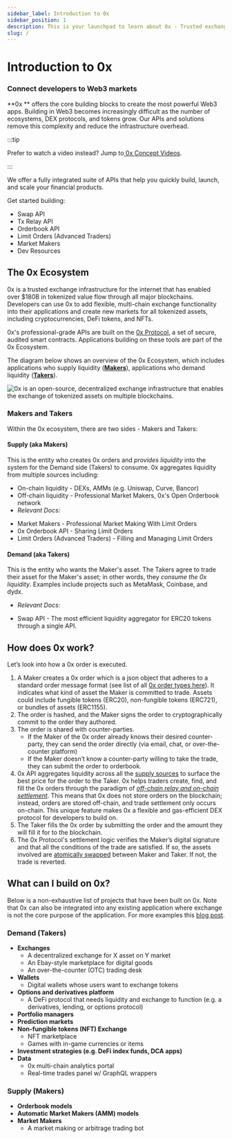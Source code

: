 ```yaml
---
sidebar_label: Introduction to 0x
sidebar_position: 1
description: This is your launchpad to learn about 0x - Trusted exchange infrastructure for the internet
slug: /
---
```


# Introduction to 0x

### Connect developers to Web3 markets

**0x ** offers the core building blocks to create the most powerful Web3 apps. Building in Web3 becomes increasingly difficult as the number of ecosystems, DEX protocols, and tokens grow. Our APIs and solutions remove this complexity and reduce the infrastructure overhead.

:::tip

Prefer to watch a video instead? Jump to[ 0x Concept Videos](0x-concept-videos.md).

:::

We offer a fully integrated suite of APIs that help you quickly build, launch, and scale your financial products. 

Get started building:
- Swap API
- Tx Relay API
- Orderbook API
- Limit Orders (Advanced Traders)
- Market Makers
- Dev Resources


## The 0x Ecosystem

0x is a trusted exchange infrastructure for the internet that has enabled over $180B in tokenized value flow through all major blockchains. Developers can use 0x to add flexible, multi-chain exchange functionality into their applications and create new markets for all tokenized assets, including cryptocurrencies, DeFi tokens, and NFTs. 

0x's professional-grade APIs are built on the [0x Protocol](https://protocol.0x.org/en/latest/), a set of secure, audited smart contracts. Applications building on these tools are part of the 0x Ecosystem. 

The diagram below shows an overview of the 0x Ecosystem, which includes applications who supply liquidity (**[Makers](/introduction/introduction-to-0x#supply-aka-makers)**), applications who demand liquidity (**[Takers](introduction/introduction-to-0x#demand-aka-takers)**). 

<!-- TODO Update image -->

![0x is an open-source, decentralized exchange infrastructure that enables the exchange of tokenized assets on multiple blockchains.](/img/introduction/0x-ecosystem.png)


### Makers and Takers

Within the 0x ecosystem, there are two sides - Makers and Takers:

#### **Supply (aka Makers)**

This is the entity who creates 0x orders and _provides liquidity_ into the system for the Demand side (Takers) to consume. 0x aggregates liquidity from multiple sources including:

* On-chain liquidity - DEXs, AMMs (e.g. Uniswap, Curve, Bancor)
* Off-chain liquidity - Professional Market Makers, 0x's Open Orderbook network
* _Relevant Docs:_
<!-- TODO Add links -->
  * Market Makers - Professional Market Making With Limit Orders
  * 0x Orderbook API - Sharing Limit Orders
  * Limit Orders (Advanced Traders) - Filling and Managing Limit Orders

#### **Demand (aka Takers)**

This is the entity who wants the Maker's asset. The Takers agree to trade their asset for the Maker's asset; in other words, they _consume the 0x liquidity_. Examples include projects such as MetaMask, Coinbase, and dydx.

* _Relevant Docs:_
<!-- TODO Add links -->
  *  Swap API - The most efficient liquidity aggregator for ERC20 tokens through a single API.


## How does 0x work?

Let’s look into how a 0x order is executed.


1. A Maker creates a 0x order which is a json object that adheres to a standard order message format (see list of all [0x order types here](0x-cheat-sheet.md#0x-order-types)). It indicates what kind of asset the Maker is committed to trade. Assets could include fungible tokens (ERC20), non-fungible tokens (ERC721), or bundles of assets (ERC1155).
2. The order is hashed, and the Maker signs the order to cryptographically commit to the order they authored.
3. The order is shared with counter-parties.
   * If the Maker of the 0x order already knows their desired counter-party, they can send the order directly (via email, chat, or over-the-counter platform)
   * If the Maker doesn’t know a counter-party willing to take the trade, they can submit the order to orderbook.
4. 0x API aggregates liquidity across all the [supply sources](introduction-to-0x.md#supply-aka-makers) to surface the best price for the order to the Taker. 0x helps traders create, find, and fill the 0x orders through the paradigm of _[off-chain relay and on-chain settlement](/developer-resources/glossary#off-chain-relay-on-chain-settlement)_. This means that 0x does not store orders on the blockchain; instead, orders are stored off-chain, and trade settlement only occurs on-chain. This unique feature makes 0x a flexible and gas-efficient DEX protocol for developers to build on.
5. The Taker fills the 0x order by submitting the order and the amount they will fill it for to the blockchain.
6. The 0x Protocol's settlement logic verifies the Maker’s digital signature and that all the conditions of the trade are satisfied. If so, the assets involved are [atomically swapped](/developer-resources/glossary#atomically-swapped) between Maker and Taker. If not, the trade is reverted.

## What can I build on 0x?

Below is a non-exhaustive list of projects that have been built on 0x. Note that 0x can also be integrated into any existing application where exchange is not the core purpose of the application. For more examples this [blog post](https://blog.0x.org/exploring-the-0x-defi-ecosystem/).

### Demand (Takers)

* **Exchanges**
  * A decentralized exchange for X asset on Y market
  * An Ebay-style marketplace for digital goods
  * An over-the-counter (OTC) trading desk
* **Wallets**
  * Digital wallets whose users want to exchange tokens
* **Options and derivatives platform**
  * A DeFi protocol that needs liquidity and exchange to function (e.g. a derivatives, lending, or options protocol)
* **Portfolio managers**
* **Prediction markets**
* **Non-fungible tokens (NFT) Exchange**
  * NFT marketplace
  * Games with in-game currencies or items
* **Investment strategies (e.g. DeFi index funds, DCA apps)**
* **Data**
  * 0x multi-chain analytics portal
  * Real-time trades panel w/ GraphQL wrappers

### Supply (Makers)

* **Orderbook models**
* **Automatic Market Makers (AMM) models**
* **Market Makers**
  * A market making or arbitrage trading bot
